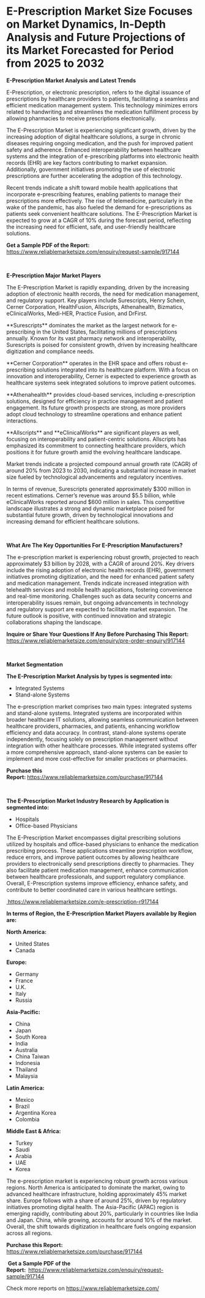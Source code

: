 <p><h1>E-Prescription Market Size Focuses on Market Dynamics, In-Depth Analysis and Future Projections of its Market Forecasted for Period from 2025 to 2032</h1></p><p><strong>E-Prescription Market Analysis and Latest Trends</strong></p>
<p><p>E-Prescription, or electronic prescription, refers to the digital issuance of prescriptions by healthcare providers to patients, facilitating a seamless and efficient medication management system. This technology minimizes errors related to handwriting and streamlines the medication fulfillment process by allowing pharmacies to receive prescriptions electronically.</p><p>The E-Prescription Market is experiencing significant growth, driven by the increasing adoption of digital healthcare solutions, a surge in chronic diseases requiring ongoing medication, and the push for improved patient safety and adherence. Enhanced interoperability between healthcare systems and the integration of e-prescribing platforms into electronic health records (EHR) are key factors contributing to market expansion. Additionally, government initiatives promoting the use of electronic prescriptions are further accelerating the adoption of this technology.</p><p>Recent trends indicate a shift toward mobile health applications that incorporate e-prescribing features, enabling patients to manage their prescriptions more effectively. The rise of telemedicine, particularly in the wake of the pandemic, has also fueled the demand for e-prescriptions as patients seek convenient healthcare solutions. The E-Prescription Market is expected to grow at a CAGR of 10% during the forecast period, reflecting the increasing need for efficient, safe, and user-friendly healthcare solutions.</p></p>
<p><strong>Get a Sample PDF of the Report:&nbsp;</strong> <a href="https://www.reliablemarketsize.com/enquiry/request-sample/917144?utm_campaign=3382&utm_medium=2&utm_source=Github&utm_content=ia&utm_term=11032025&utm_id=e-prescription">https://www.reliablemarketsize.com/enquiry/request-sample/917144</a></p>
<p>&nbsp;</p>
<p><strong>E-Prescription Major Market Players</strong></p>
<p><p>The E-Prescription Market is rapidly expanding, driven by the increasing adoption of electronic health records, the need for medication management, and regulatory support. Key players include Surescripts, Henry Schein, Cerner Corporation, HealthFusion, Allscripts, Athenahealth, Bizmatics, eClinicalWorks, Medi-HER, Practice Fusion, and DrFirst.</p><p>**Surescripts** dominates the market as the largest network for e-prescribing in the United States, facilitating millions of prescriptions annually. Known for its vast pharmacy network and interoperability, Surescripts is poised for consistent growth, driven by increasing healthcare digitization and compliance needs.</p><p>**Cerner Corporation** operates in the EHR space and offers robust e-prescribing solutions integrated into its healthcare platform. With a focus on innovation and interoperability, Cerner is expected to experience growth as healthcare systems seek integrated solutions to improve patient outcomes.</p><p>**Athenahealth** provides cloud-based services, including e-prescription solutions, designed for efficiency in practice management and patient engagement. Its future growth prospects are strong, as more providers adopt cloud technology to streamline operations and enhance patient interactions.</p><p>**Allscripts** and **eClinicalWorks** are significant players as well, focusing on interoperability and patient-centric solutions. Allscripts has emphasized its commitment to connecting healthcare providers, which positions it for future growth amid the evolving healthcare landscape. </p><p>Market trends indicate a projected compound annual growth rate (CAGR) of around 20% from 2023 to 2030, indicating a substantial increase in market size fueled by technological advancements and regulatory incentives.</p><p>In terms of revenue, Surescripts generated approximately $300 million in recent estimations. Cerner’s revenue was around $5.5 billion, while eClinicalWorks reported around $600 million in sales. This competitive landscape illustrates a strong and dynamic marketplace poised for substantial future growth, driven by technological innovations and increasing demand for efficient healthcare solutions.</p></p>
<p>&nbsp;</p>
<p><strong>What Are The Key Opportunities For E-Prescription Manufacturers?</strong></p>
<p><p>The e-prescription market is experiencing robust growth, projected to reach approximately $3 billion by 2028, with a CAGR of around 20%. Key drivers include the rising adoption of electronic health records (EHR), government initiatives promoting digitization, and the need for enhanced patient safety and medication management. Trends indicate increased integration with telehealth services and mobile health applications, fostering convenience and real-time monitoring. Challenges such as data security concerns and interoperability issues remain, but ongoing advancements in technology and regulatory support are expected to facilitate market expansion. The future outlook is positive, with continued innovation and strategic collaborations shaping the landscape.</p></p>
<p><strong>Inquire or Share Your Questions If Any Before Purchasing This Report:</strong> <a href="https://www.reliablemarketsize.com/enquiry/pre-order-enquiry/917144?utm_campaign=3382&utm_medium=2&utm_source=Github&utm_content=ia&utm_term=11032025&utm_id=e-prescription">https://www.reliablemarketsize.com/enquiry/pre-order-enquiry/917144</a></p>
<p>&nbsp;</p>
<p><strong>Market Segmentation</strong></p>
<p><strong>The E-Prescription Market Analysis by types is segmented into:</strong></p>
<p><ul><li>Integrated Systems</li><li>Stand-alone Systems</li></ul></p>
<p><p>The e-prescription market comprises two main types: integrated systems and stand-alone systems. Integrated systems are incorporated within broader healthcare IT solutions, allowing seamless communication between healthcare providers, pharmacies, and patients, enhancing workflow efficiency and data accuracy. In contrast, stand-alone systems operate independently, focusing solely on prescription management without integration with other healthcare processes. While integrated systems offer a more comprehensive approach, stand-alone systems can be easier to implement and more cost-effective for smaller practices or pharmacies.</p></p>
<p><strong>Purchase this Report:&nbsp;</strong><a href="https://www.reliablemarketsize.com/purchase/917144?utm_campaign=3382&utm_medium=2&utm_source=Github&utm_content=ia&utm_term=11032025&utm_id=e-prescription">https://www.reliablemarketsize.com/purchase/917144</a></p>
<p>&nbsp;</p>
<p><strong>The E-Prescription Market Industry Research by Application is segmented into:</strong></p>
<p><ul><li>Hospitals</li><li>Office-based Physicians</li></ul></p>
<p><p>The E-Prescription Market encompasses digital prescribing solutions utilized by hospitals and office-based physicians to enhance the medication prescribing process. These applications streamline prescription workflow, reduce errors, and improve patient outcomes by allowing healthcare providers to electronically send prescriptions directly to pharmacies. They also facilitate patient medication management, enhance communication between healthcare professionals, and support regulatory compliance. Overall, E-Prescription systems improve efficiency, enhance safety, and contribute to better coordinated care in various healthcare settings.</p></p>
<p><a href="https://www.reliablemarketsize.com/e-prescription-r917144?utm_campaign=3382&utm_medium=2&utm_source=Github&utm_content=ia&utm_term=11032025&utm_id=e-prescription">&nbsp;https://www.reliablemarketsize.com/e-prescription-r917144</a></p>
<p><strong>In terms of Region, the E-Prescription Market Players available by Region are:</strong></p>
<p>
    <p> <strong> North America: </strong>
        <ul>
            <li>United States</li>
            <li>Canada</li>
        </ul>
        </p> 
    <p> <strong> Europe: </strong>
        <ul>
            <li>Germany</li>
            <li>France</li>
            <li>U.K.</li>
            <li>Italy</li>
            <li>Russia</li>
        </ul>
        </p> 
    <p> <strong> Asia-Pacific: </strong>
        <ul>
            <li>China</li>
            <li>Japan</li>
            <li>South Korea</li>
            <li>India</li>
            <li>Australia</li>
            <li>China Taiwan</li>
            <li>Indonesia</li>
            <li>Thailand</li>
            <li>Malaysia</li>
        </ul>
        </p> 
    <p> <strong> Latin America: </strong>
        <ul>
            <li>Mexico</li>
            <li>Brazil</li>
            <li>Argentina Korea</li>
            <li>Colombia</li>
        </ul>
        </p> 
    <p> <strong> Middle East & Africa: </strong>
        <ul>
            <li>Turkey</li>
            <li>Saudi</li>
            <li>Arabia</li>
            <li>UAE</li>
            <li>Korea</li>
        </ul>
    </p>
    </p>
<p><p>The e-prescription market is experiencing robust growth across various regions. North America is anticipated to dominate the market, owing to advanced healthcare infrastructure, holding approximately 45% market share. Europe follows with a share of around 25%, driven by regulatory initiatives promoting digital health. The Asia-Pacific (APAC) region is emerging rapidly, contributing about 20%, particularly in countries like India and Japan. China, while growing, accounts for around 10% of the market. Overall, the shift towards digitization in healthcare fuels ongoing expansion across all regions.</p></p>
<p><strong>Purchase this Report: </strong><a href="https://www.reliablemarketsize.com/purchase/917144?utm_campaign=3382&utm_medium=2&utm_source=Github&utm_content=ia&utm_term=11032025&utm_id=e-prescription">https://www.reliablemarketsize.com/purchase/917144</a></p>
<p>&nbsp;<strong>Get a Sample PDF of the Report:&nbsp;&nbsp;</strong><a href="https://www.reliablemarketsize.com/enquiry/request-sample/917144?utm_campaign=3382&utm_medium=2&utm_source=Github&utm_content=ia&utm_term=11032025&utm_id=e-prescription">https://www.reliablemarketsize.com/enquiry/request-sample/917144</a></p>
<p><strong></strong></p>
<p>Check more reports on <a href="https://www.reliablemarketsize.com/?utm_campaign=3382&utm_medium=2&utm_source=Github&utm_content=ia&utm_term=11032025&utm_id=e-prescription">https://www.reliablemarketsize.com/</a></p>